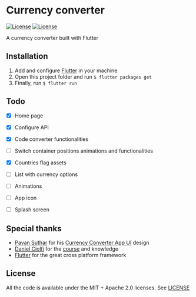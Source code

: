 # Currency converter

[![License](https://img.shields.io/badge/License-Apache%202.0-red.svg)](LICENSE) [![License](https://img.shields.io/badge/License-MIT-red.svg)](LICENSE)

A currency converter built with Flutter



## Installation

1. Add and configure [Flutter](https://flutter.dev/docs/get-started/install) in your machine
2. Open this project folder and run `$ flutter packages get`
3. Finally, run `$ flutter run`



## Todo

- [x] Home page
- [x] Configure API
- [x] Code converter functionalities
- [ ] Switch container positions animations and functionalities
- [x] Countries flag assets
- [ ] List with currency options
- [ ] Animations
- [ ] App icon
- [ ] Splash screen



## Special thanks

- [Pavan Suthar](https://dribbble.com/pavansuthar) for his [Currency Converter App UI](https://dribbble.com/shots/8325984-Currency-Converter-App-UI) design
- [Daniel Ciolfi](https://www.facebook.com/daniel.ciolfi) for the [course](https://www.udemy.com/course/curso-completo-flutter-app-android-ios/) and knowledge
- [Flutter](https://flutter.dev/) for the great cross platform framework



## License

All the code is available under the MIT + Apache 2.0 licenses. See [LICENSE](https://github.com/jonasGN/currency_converter/blob/master/LICENSE)